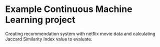 # Example Continuous Machine Learning project

Creating recommendation system with netflix movie data and calculating Jaccard Similarity Index value to evaluate.
